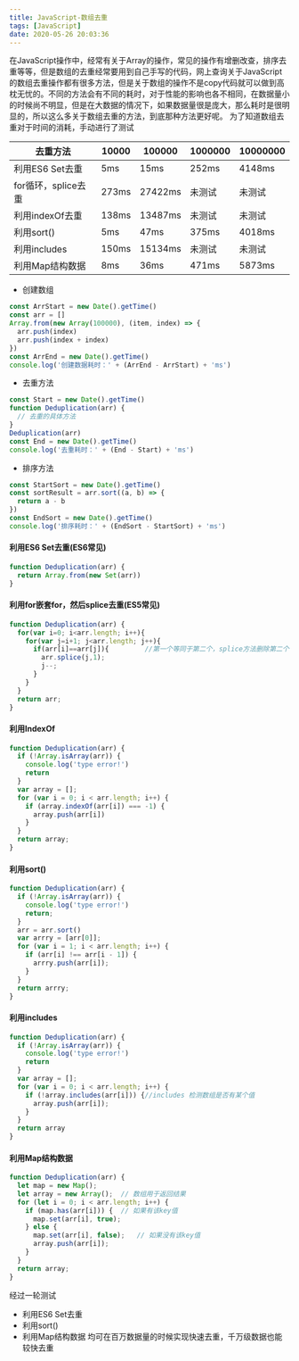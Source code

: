 ```yaml
---
title: JavaScript-数组去重
tags: [JavaScript]
date: 2020-05-26 20:03:36
---
```

在JavaScript操作中，经常有关于Array的操作，常见的操作有增删改查，排序去重等等，但是数组的去重经常要用到自己手写的代码，网上查询关于JavaScript的数组去重操作都有很多方法，但是关于数组的操作不是copy代码就可以做到高枕无忧的。不同的方法会有不同的耗时，对于性能的影响也各不相同，在数据量小的时候尚不明显，但是在大数据的情况下，如果数据量很是庞大，那么耗时是很明显的，所以这么多关于数组去重的方法，到底那种方法更好呢。
为了知道数组去重对于时间的消耗，手动进行了测试


| 去重方法            | 10000 | 100000  | 1000000 | 10000000 |
| ------------------- | ----- | ------- | ------- | -------- |
| 利用ES6 Set去重     | 5ms   | 15ms    | 252ms   | 4148ms   |
| for循环，splice去重 | 273ms | 27422ms | 未测试  | 未测试   |
| 利用indexOf去重     | 138ms | 13487ms | 未测试  | 未测试   |
| 利用sort()          | 5ms   | 47ms    | 375ms   | 4018ms   |
| 利用includes        | 150ms | 15134ms | 未测试  | 未测试   |
| 利用Map结构数据     | 8ms   | 36ms    | 471ms   | 5873ms   |


+ 创建数组
```javascript
const ArrStart = new Date().getTime()
const arr = []
Array.from(new Array(100000), (item, index) => {
  arr.push(index)
  arr.push(index + index)
})
const ArrEnd = new Date().getTime()
console.log('创建数据耗时：' + (ArrEnd - ArrStart) + 'ms')
```
+ 去重方法
```javascript
const Start = new Date().getTime()
function Deduplication(arr) {
  // 去重的具体方法
}
Deduplication(arr)
const End = new Date().getTime()
console.log('去重耗时：' + (End - Start) + 'ms')
```

+ 排序方法
```javascript
const StartSort = new Date().getTime()
const sortResult = arr.sort((a, b) => {
  return a - b
})
const EndSort = new Date().getTime()
console.log('排序耗时：' + (EndSort - StartSort) + 'ms')
```

#### 利用ES6 Set去重(ES6常见)
```javascript
function Deduplication(arr) {
  return Array.from(new Set(arr))
}
```
#### 利用for嵌套for，然后splice去重(ES5常见)
```javascript
function Deduplication(arr) {
  for(var i=0; i<arr.length; i++){
    for(var j=i+1; j<arr.length; j++){
      if(arr[i]==arr[j]){         //第一个等同于第二个，splice方法删除第二个
        arr.splice(j,1);
        j--;
      }
    }
  }
  return arr;
}
```
#### 利用IndexOf
```javascript
function Deduplication(arr) {
  if (!Array.isArray(arr)) {
    console.log('type error!')
    return
  }
  var array = [];
  for (var i = 0; i < arr.length; i++) {
    if (array.indexOf(arr[i]) === -1) {
      array.push(arr[i])
    }
  }
  return array;
}
```
#### 利用sort()
```javascript
function Deduplication(arr) {
  if (!Array.isArray(arr)) {
    console.log('type error!')
    return;
  }
  arr = arr.sort()
  var arrry = [arr[0]];
  for (var i = 1; i < arr.length; i++) {
    if (arr[i] !== arr[i - 1]) {
      arrry.push(arr[i]);
    }
  }
  return arrry;
}
```
#### 利用includes
```javascript
function Deduplication(arr) {
  if (!Array.isArray(arr)) {
    console.log('type error!')
    return
  }
  var array = [];
  for (var i = 0; i < arr.length; i++) {
    if (!array.includes(arr[i])) {//includes 检测数组是否有某个值
      array.push(arr[i]);
    }
  }
  return array
}
```
#### 利用Map结构数据
```javascript
function Deduplication(arr) {
  let map = new Map();
  let array = new Array();  // 数组用于返回结果
  for (let i = 0; i < arr.length; i++) {
    if (map.has(arr[i])) {  // 如果有该key值
      map.set(arr[i], true);
    } else {
      map.set(arr[i], false);   // 如果没有该key值
      array.push(arr[i]);
    }
  }
  return array;
}
```

经过一轮测试
+ 利用ES6 Set去重
+ 利用sort()
+ 利用Map结构数据
均可在百万数据量的时候实现快速去重，千万级数据也能较快去重


